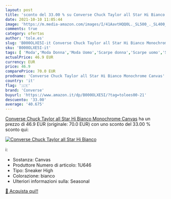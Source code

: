 ```yaml
---
layout: post
title: 'sconto del 33.00 % su Converse Chuck Taylor all Star Hi Bianco  '
date: 2021-10-10 11:05:44
image: 'https://m.media-amazon.com/images/I/41AavtHQQ0L._SL500_._SL400_.jpg'
comments: true
category: ofertas
author: 'tole.es'
slug: 'B000OLXE5I-it Converse Chuck Taylor all Star Hi Bianco Monochrome Canvas'
sku: 'B000OLXE5I-it'
tags: [ 'Moda','Moda Donna','Moda Uomo','Scarpe donna','Scarpe uomo','Sneaker casual da donna','Sneaker casual da uomo','Sneaker e scarpe sportive da donna','Sneaker e scarpe sportive da uomo','converse', ]
actualPrice: 46.9 EUR
currency: EUR
price: 46.9
comparePrice: 70.0 EUR
prodname: 'Converse Chuck Taylor all Star Hi Bianco Monochrome Canvas'
country: 'it'
flag: '🇮🇹'
brand: 'Converse'
buyurl: 'https://www.amazon.it/dp/B000OLXE5I/?tag=tolees00-21'
descuento: '33.00'
average: '40.675'
---
```


[Converse Chuck Taylor all Star Hi Bianco Monochrome Canvas](https://www.amazon.it/dp/B000OLXE5I/?tag=tolees00-21) ha un prezzo di 46.9 EUR (originale: 70.0 EUR) con uno sconto del 33.00 % sconto qui:

[![Converse Chuck Taylor all Star Hi Bianco](https://m.media-amazon.com/images/I/41AavtHQQ0L._SL500_._SL400_.jpg)](https://www.amazon.it/dp/B000OLXE5I/?tag=tolees00-21)

ℹ️:

- Sostanza: Canvas
- Produttore Numero di articolo: 1U646
- Tipo: Sneaker High
- Colorazione: bianco
- Ulteriori informazioni sulla: Seasonal

[🛒 Acquista qui!!](https://www.amazon.it/dp/B000OLXE5I/?tag=tolees00-21)
